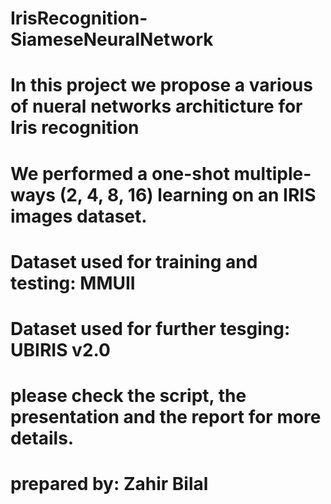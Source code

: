 # IrisRecognition-SiameseNeuralNetwork

# In this project we propose a various of nueral networks architicture for Iris recognition
# We performed a one-shot multiple-ways (2, 4, 8, 16) learning on an IRIS images dataset.

# Dataset used for training and testing: MMUII
# Dataset used for further tesging: UBIRIS v2.0

# please check the script, the presentation and the report for more details.


# prepared by: Zahir Bilal
